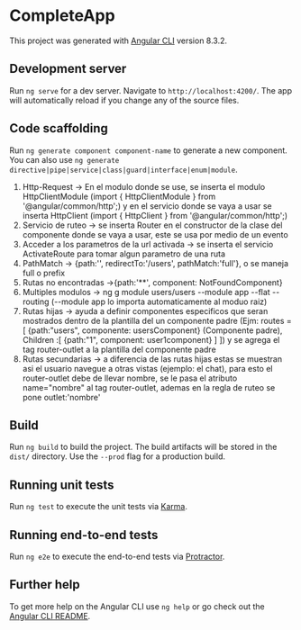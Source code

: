 # CompleteApp

This project was generated with [Angular CLI](https://github.com/angular/angular-cli) version 8.3.2.

## Development server

Run `ng serve` for a dev server. Navigate to `http://localhost:4200/`. The app will automatically reload if you change any of the source files.

## Code scaffolding

Run `ng generate component component-name` to generate a new component. You can also use `ng generate directive|pipe|service|class|guard|interface|enum|module`.

1. Http-Request -> En el modulo donde se use, se inserta el modulo HttpClientModule (import { HttpClientModule } from '@angular/common/http';) y en el servicio donde se vaya a usar se inserta HttpClient (import { HttpClient } from '@angular/common/http';)
2. Servicio de ruteo -> se inserta Router en el constructor de la clase del componente donde se vaya a usar, este se usa por medio de un evento
3. Acceder a los parametros de la url activada -> se inserta el servicio ActivateRoute para tomar algun parametro de una ruta
4. PathMatch -> {path:'', redirectTo:'/users', pathMatch:'full'}, o se maneja full o prefix
5. Rutas no encontradas ->{path:'**', component: NotFoundComponent}
6. Multiples modulos -> ng g module users/users --module app --flat --routing (--module app lo importa automaticamente al moduo raiz)
7. Rutas hijas -> ayuda a definir componentes especificos que seran mostrados dentro de la plantilla del un componente padre (Ejm:
routes =[
  {path:"users", componente: usersComponent} (Componente padre),
  Children :[
    {path:"1", component: user1component}
  ]
]) y se agrega el tag router-outlet a la plantilla del componente padre
8. Rutas secundarias -> a diferencia de las rutas hijas estas se muestran asi el usuario navegue a otras vistas (ejemplo: el chat), para esto el router-outlet debe de llevar nombre, se le pasa el atributo name="nombre" al tag router-outlet, ademas en la regla de ruteo se pone outlet:'nombre'

## Build

Run `ng build` to build the project. The build artifacts will be stored in the `dist/` directory. Use the `--prod` flag for a production build.

## Running unit tests

Run `ng test` to execute the unit tests via [Karma](https://karma-runner.github.io).

## Running end-to-end tests

Run `ng e2e` to execute the end-to-end tests via [Protractor](http://www.protractortest.org/).

## Further help

To get more help on the Angular CLI use `ng help` or go check out the [Angular CLI README](https://github.com/angular/angular-cli/blob/master/README.md).
